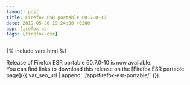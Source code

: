 ```yaml
---
layout: post
title: Firefox ESR portable 60.7.0-10
date: 2019-05-20 19:24:00 +0200
app: firefox-esr
tags: [firefox-esr]
---
```

{% include vars.html %}

Release of Firefox ESR portable 60.7.0-10 is now available.<br />
You can find links to download this release on the [Firefox ESR portable page]({{ var_seo_url | append: '/app/firefox-esr-portable/' }}).